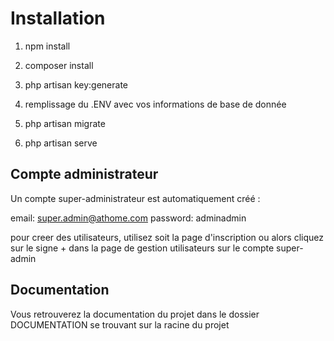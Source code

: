 # Installation

1. npm install

2. composer install

3. php artisan key:generate

4. remplissage du .ENV avec vos informations de base de donnée

5. php artisan migrate

6. php artisan serve

## Compte administrateur

Un compte super-administrateur est automatiquement créé :

email: super.admin@athome.com
password: adminadmin

pour creer des utilisateurs, utilisez soit la page d'inscription ou alors cliquez sur le signe + dans la page de gestion utilisateurs sur le compte super-admin

## Documentation

Vous retrouverez la documentation du projet dans le dossier DOCUMENTATION se trouvant sur la racine du projet
